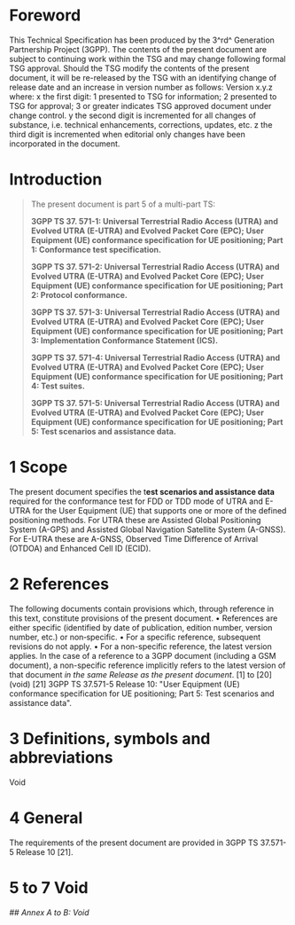 # Foreword
This Technical Specification has been produced by the 3^rd^ Generation
Partnership Project (3GPP).
The contents of the present document are subject to continuing work within the
TSG and may change following formal TSG approval. Should the TSG modify the
contents of the present document, it will be re-released by the TSG with an
identifying change of release date and an increase in version number as
follows:
Version x.y.z
where:
x the first digit:
1 presented to TSG for information;
2 presented to TSG for approval;
3 or greater indicates TSG approved document under change control.
y the second digit is incremented for all changes of substance, i.e. technical
enhancements, corrections, updates, etc.
z the third digit is incremented when editorial only changes have been
incorporated in the document.
# Introduction
> The present document is part 5 of a multi-part TS:
>
> **3GPP TS 37. 571-1: Universal Terrestrial Radio Access (UTRA) and Evolved
> UTRA (E-UTRA) and Evolved Packet Core (EPC); User Equipment (UE) conformance
> specification for UE positioning; Part 1: Conformance test specification.**
>
> **3GPP TS 37. 571-2: Universal Terrestrial Radio Access (UTRA) and Evolved
> UTRA (E-UTRA) and Evolved Packet Core (EPC); User Equipment (UE) conformance
> specification for UE positioning; Part 2: Protocol conformance.**
>
> **3GPP TS 37. 571-3: Universal Terrestrial Radio Access (UTRA) and Evolved
> UTRA (E-UTRA) and Evolved Packet Core (EPC); User Equipment (UE) conformance
> specification for UE positioning; Part 3: Implementation Conformance
> Statement (ICS).**
>
> **3GPP TS 37. 571-4: Universal Terrestrial Radio Access (UTRA) and Evolved
> UTRA (E-UTRA) and Evolved Packet Core (EPC); User Equipment (UE) conformance
> specification for UE positioning; Part 4: Test suites.**
>
> **3GPP TS 37. 571-5: Universal Terrestrial Radio Access (UTRA) and Evolved
> UTRA (E-UTRA) and Evolved Packet Core (EPC); User Equipment (UE) conformance
> specification for UE positioning; Part 5: Test scenarios and assistance
> data.**
# 1 Scope
The present document specifies the t**est scenarios and assistance data**
required for the conformance test for FDD or TDD mode of UTRA and E-UTRA for
the User Equipment (UE) that supports one or more of the defined positioning
methods. For UTRA these are Assisted Global Positioning System (A-GPS) and
Assisted Global Navigation Satellite System (A-GNSS). For E-UTRA these are
A-GNSS, Observed Time Difference of Arrival (OTDOA) and Enhanced Cell ID
(ECID).
# 2 References
The following documents contain provisions which, through reference in this
text, constitute provisions of the present document.
• References are either specific (identified by date of publication, edition
number, version number, etc.) or non‑specific.
• For a specific reference, subsequent revisions do not apply.
• For a non-specific reference, the latest version applies. In the case of a
reference to a 3GPP document (including a GSM document), a non-specific
reference implicitly refers to the latest version of that document _in the
same Release as the present document_.
[1] to [20] (void)
[21] 3GPP TS 37.571-5 Release 10: \"User Equipment (UE) conformance
specification for UE positioning; Part 5: Test scenarios and assistance
data\".
# 3 Definitions, symbols and abbreviations
Void
# 4 General
The requirements of the present document are provided in 3GPP TS 37.571-5
Release 10 [21].
# 5 to 7 Void
###### ## Annex A to B: Void
#